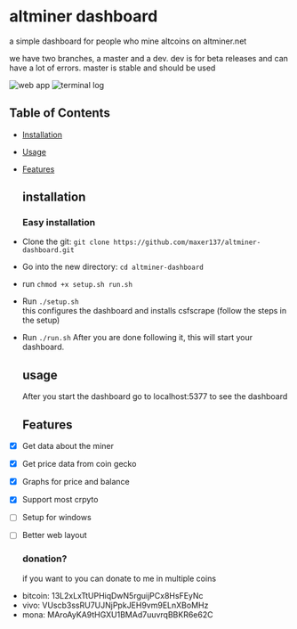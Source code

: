 # altminer dashboard

a simple dashboard for people who mine altcoins on altminer.net

we have two branches, a master and a dev. dev is for beta releases and can have a lot of errors. master is stable and should be used

![web app](https://i.imgur.com/G2tRXZJ.png) ![terminal log](https://i.imgur.com/er2qIHm.png)

## Table of Contents

- [Installation](#installation)
- [Usage](#usage)
- [Features](#features)

  ## installation

  ### Easy installation

- Clone the git: `git clone https://github.com/maxer137/altminer-dashboard.git`
- Go into the new directory: `cd altminer-dashboard`
- run `chmod +x setup.sh run.sh`
- Run `./setup.sh`<br>
  this configures the dashboard and installs csfscrape (follow the steps in the setup)
- Run `./run.sh` After you are done following it, this will start your dashboard.

  ## usage

   After you start the dashboard go to localhost:5377 to see the dashboard

  ## Features

- [x] Get data about the miner
- [x] Get price data from coin gecko
- [x] Graphs for price and balance
- [x] Support most crpyto
- [ ] Setup for windows
- [ ] Better web layout

  ### donation?

   if you want to you can donate to me in multiple coins
- bitcoin: 13L2xLxTtUPHiqDwN5rguijPCx8HsFEyNc
- vivo: VUscb3ssRU7UJNjPpkJEH9vm9ELnXBoMHz
- mona: MAroAyKA9tHGXU1BMAd7uuvrqBBKR6e62C
